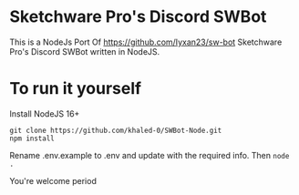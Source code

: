# Sketchware Pro's Discord SWBot
This is a NodeJs Port Of https://github.com/Iyxan23/sw-bot
Sketchware Pro's Discord SWBot written in NodeJS.

# To run it yourself
Install NodeJS 16+

```
git clone https://github.com/khaled-0/SWBot-Node.git
npm install 
```
Rename .env.example to .env and update with the required info.
Then ``node .``

You're welcome period
